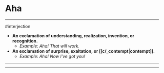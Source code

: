 # Aha
---
#interjection
- **An exclamation of understanding, realization, invention, or recognition.**
	- _Example: Aha! That will work._
- **An exclamation of surprise, exaltation, or [[c/_contempt|contempt]].**
	- _Example: Aha! Now I've got you!_
---
---
